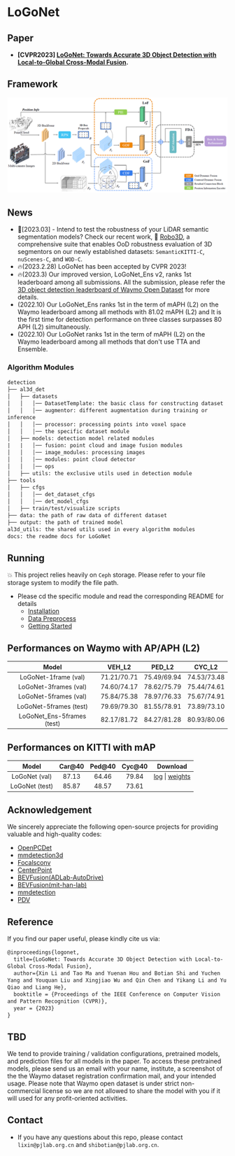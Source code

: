 # LoGoNet

## Paper
- **[CVPR2023] [LoGoNet: Towards Accurate 3D Object Detection with Local-to-Global Cross-Modal Fusion](https://arxiv.org/abs/2303.03595).**

## Framework
![image](./docs/figs/logonet.png)

## News
- 🍻[2023.03] - Intend to test the robustness of your LiDAR semantic segmentation models? Check our recent work, :robot: [Robo3D](https://github.com/ldkong1205/Robo3D), a comprehensive suite that enables OoD robustness evaluation of 3D segmentors on our newly established datasets: `SemanticKITTI-C`, `nuScenes-C`, and `WOD-C`.
- 🔥(2023.2.28) LoGoNet has been accepted by CVPR 2023!
- 🔥(2023.3) Our improved version, LoGoNet_Ens v2, ranks 1st leaderboard among all submissions. All the submission, please refer the [3D object detection leaderboard of Waymo Open Dataset](https://waymo.com/open/challenges/2020/3d-detection/) for more details.
- (2022.10) Our LoGoNet_Ens ranks 1st in the term of mAPH (L2) on the Waymo leaderboard among all methods with 81.02 mAPH (L2) and It is the first time for detection performance on three classes surpasses 80 APH (L2) simultaneously. 
- (2022.10) Our LoGoNet ranks 1st in the term of mAPH (L2) on the Waymo leaderboard among all methods that don't use TTA and Ensemble. 

### Algorithm Modules
  ```
  detection
  ├── al3d_det
  │   ├── datasets
  │   │   │── DatasetTemplate: the basic class for constructing dataset
  │   │   │── augmentor: different augmentation during training or inference
  │   │   │── processor: processing points into voxel space
  │   │   │── the specific dataset module
  │   ├── models: detection model related modules
  |   |   │── fusion: point cloud and image fusion modules
  │   │   │── image_modules: processing images
  │   │   │── modules: point cloud detector
  │   │   │── ops
  │   ├── utils: the exclusive utils used in detection module
  ├── tools
  │   ├── cfgs
  │   │   │── det_dataset_cfgs
  │   │   │── det_model_cfgs
  │   ├── train/test/visualize scripts  
  ├── data: the path of raw data of different dataset
  ├── output: the path of trained model
  al3d_utils: the shared utils used in every algorithm modules
  docs: the readme docs for LoGoNet
  ```


## Running
💥 This project relies heavily on `Ceph` storage. Please refer to your file storage system to modify the file path.
- Please cd the specific module and read the corresponding README for details
  - [Installation](docs/INSTALL.md)
  - [Data Preprocess](docs/DATA_PREPROCESS.md)
  - [Getting Started](docs/STARTED.md)



## Performances on Waymo with AP/APH (L2)
|  Model   | VEH_L2 | PED_L2 | CYC_L2 |
|  :-------:   |  :----:  |  :----:  |  :----:  |
| LoGoNet-1frame  (val)   | 71.21/70.71 | 75.49/69.94 | 74.53/73.48|
| LoGoNet-3frames (val)   | 74.60/74.17 |78.62/75.79  | 75.44/74.61 |
| LoGoNet-5frames (val)  | 75.84/75.38 | 78.97/76.33 |75.67/74.91  |
| LoGoNet-5frames (test)| 79.69/79.30 | 81.55/78.91 |73.89/73.10 |
| LoGoNet_Ens-5frames (test)  | 82.17/81.72| 84.27/81.28 |80.93/80.06|



## Performances on KITTI with mAP
|  Model   | Car@40 | Ped@40 | Cyc@40| Download
|  :----:  |  :----:  |  :----:  |:----:  |:----:  |
| LoGoNet (val) | 87.13 | 64.46 | 79.84| [log](https://drive.google.com/file/d/1yGT65iBI-jHKMP9dGP5mFsXlRO11w5dE/view?usp=share_link) \| [weights](https://drive.google.com/file/d/1NMBi-s7bGMDMSslehdKU_GXpFEHE-5T5/view?usp=share_link)
| LoGoNet (test) | 85.87 | 48.57 | 73.61 |   |

## Acknowledgement
We sincerely appreciate the following open-source projects for providing valuable and high-quality codes: 
- [OpenPCDet](https://github.com/open-mmlab/OpenPCDet)
- [mmdetection3d](https://github.com/open-mmlab/mmdetection3d)
- [Focalsconv](https://github.com/dvlab-research/FocalsConv)
- [CenterPoint](https://github.com/tianweiy/CenterPoint)
- [BEVFusion(ADLab-AutoDrive)](https://github.com/ADLab-AutoDrive/BEVFusion)
- [BEVFusion(mit-han-lab)](https://github.com/mit-han-lab/bevfusion)
- [mmdetection](https://github.com/open-mmlab/mmdetection)
- [PDV](https://github.com/TRAILab/PDV)
## Reference
If you find our paper useful, please kindly cite us via:
```
@inproceedings{logonet,
  title={LoGoNet: Towards Accurate 3D Object Detection with Local-to-Global Cross-Modal Fusion},
  author={Xin Li and Tao Ma and Yuenan Hou and Botian Shi and Yuchen Yang and Youquan Liu and Xingjiao Wu and Qin Chen and Yikang Li and Yu Qiao and Liang He},
  booktitle = {Proceedings of the IEEE Conference on Computer Vision and Pattern Recognition (CVPR)},
  year = {2023}
}
```
## TBD
We tend to provide training / validation configurations, pretrained models, and prediction files for all models in the paper. To access these pretrained models, please send us an email with your name, institute, a screenshot of the the Waymo dataset registration confirmation mail, and your intended usage. Please note that Waymo open dataset is under strict non-commercial license so we are not allowed to share the model with you if it will used for any profit-oriented activities.

## Contact
- If you have any questions about this repo, please contact `lixin@pjlab.org.cn` and `shibotian@pjlab.org.cn`.